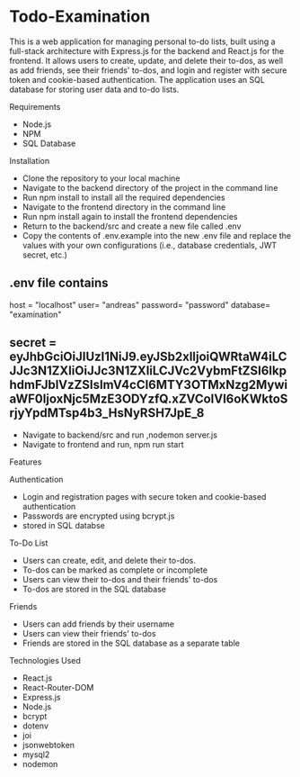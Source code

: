 # Todo-Examination
This is a web application for managing personal to-do lists, built using a full-stack architecture with Express.js for the backend and React.js for the frontend. It allows users to create, update, and delete their to-dos, as well as add friends, see their friends' to-dos, and login and register with secure token and cookie-based authentication. The application uses an SQL database for storing user data and to-do lists.

Requirements

* Node.js
* NPM
* SQL Database

Installation

* Clone the repository to your local machine
* Navigate to the backend directory of the project in the command line
* Run npm install to install all the required dependencies
* Navigate to the frontend directory in the command line
* Run npm install again to install the frontend dependencies
* Return to the backend/src and create a new file called .env
* Copy the contents of .env.example into the new .env file and replace the values with your own configurations (i.e., database credentials, JWT secret, etc.)

.env file contains
--------------
host = "localhost"
user= "andreas"
password= "password"
database= "examination"

secret = eyJhbGciOiJIUzI1NiJ9.eyJSb2xlIjoiQWRtaW4iLCJJc3N1ZXIiOiJJc3N1ZXIiLCJVc2VybmFtZSI6IkphdmFJblVzZSIsImV4cCI6MTY3OTMxNzg2MywiaWF0IjoxNjc5MzE3ODYzfQ.xZVCoIVI6oKWktoSrjyYpdMTsp4b3_HsNyRSH7JpE_8
---------------

* Navigate to backend/src and run ,nodemon server.js
* Navigate to frontend and run, npm run start


Features

Authentication
* Login and registration pages with secure token and cookie-based authentication
* Passwords are encrypted using bcrypt.js
* stored in SQL databse

To-Do List
* Users can create, edit, and delete their to-dos.
* To-dos can be marked as complete or incomplete
* Users can view their to-dos and their friends' to-dos
* To-dos are stored in the SQL database

Friends
* Users can add friends by their username
* Users can view their friends' to-dos
* Friends are stored in the SQL database as a separate table

Technologies Used

* React.js
* React-Router-DOM
* Express.js
* Node.js
* bcrypt
* dotenv
* joi
* jsonwebtoken
* mysql2
* nodemon
